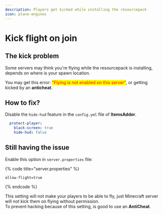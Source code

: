 ```yaml
---
description: Players get kicked while installing the resourcepack
icon: plane-engines
---
```


# Kick flight on join

## The kick problem

Some servers may think you're flying while the resourcepack is installing, depends on where is your spawn location.

You may get this error: <mark style="color:red;">"Flying is not enabled on this server"</mark>, or getting kicked by an **anticheat**.

## How to fix?

Disable the `hide-hud` feature in the `config.yml` file of **ItemsAdder**.

```yaml
  protect-player:
    black-screen: true
    hide-hud: false
```

## Still having the issue

Enable this option in `server.properties` file:

{% code title="server.properties" %}
```
allow-flight=true
```
{% endcode %}

This setting will not make your players to be able to fly, just Minecraft server will not kick them on flying without permission.\
To prevent hacking because of this setting, is good to use an **AntiCheat**.
